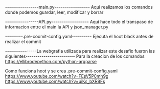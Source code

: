 -----------------main.py------------------
Aqui realizamos los comandos donde podemos guardar, leer, modificar y borrar

-----------------API.py-------------------
Aqui hace todo el transpaso de informacion entre el main la API y json_manager.py

---------.pre-coomit-config.yaml----------
Ejecuta el hoot black antes de realizar el commit


   
   
   
   
   
   
   
   
   
----------------La webgrafia utilizada para realizar este desafio fueron las siguientes-------------------------
Para la creacion de los comandos
    https://ellibrodepython.com/python-argparse

Como funciona hoot y se crea .pre-commit-config.yaml
    https://www.youtube.com/watch?v=FEsV5P0mh9g
    https://www.youtube.com/watch?v=uiKs_bXR8Fs

